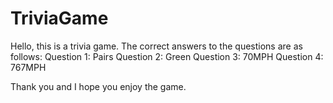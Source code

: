 # TriviaGame
Hello, this is a trivia game.
The correct answers to the questions are as follows:
Question 1: Pairs
Question 2: Green
Question 3: 70MPH
Question 4: 767MPH


Thank you and I hope you enjoy the game.